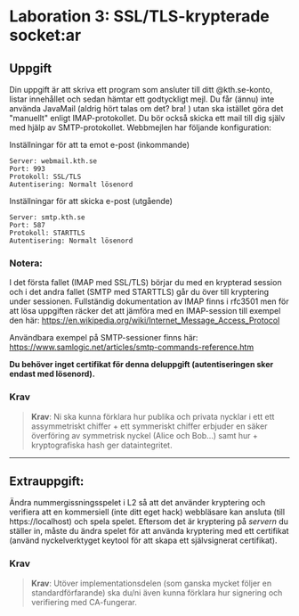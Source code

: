 # Laboration 3: SSL/TLS-krypterade socket:ar

## Uppgift
Din uppgift är att skriva ett program som ansluter till ditt @kth.se-konto, listar innehållet och sedan hämtar ett godtyckligt mejl. Du får (ännu) inte använda JavaMail (aldrig hört talas om det? bra! ) utan ska istället göra det "manuellt" enligt IMAP-protokollet. Du bör också skicka ett mail till dig själv med hjälp av SMTP-protokollet. Webbmejlen har följande konfiguration:

Inställningar för att ta emot e-post (inkommande)
```shell
Server: webmail.kth.se
Port: 993
Protokoll: SSL/TLS
Autentisering: Normalt lösenord
```
Inställningar för att skicka e-post (utgående)
```shell
Server: smtp.kth.se
Port: 587
Protokoll: STARTTLS
Autentisering: Normalt lösenord
```

### Notera:

I det första fallet (IMAP med SSL/TLS) börjar du med en krypterad session och i det andra fallet (SMTP med STARTTLS) går du över till kryptering under sessionen.
Fullständig dokumentation av IMAP finns i rfc3501 men för att lösa uppgiften räcker det att jämföra med en IMAP-session till exempel den här: 
https://en.wikipedia.org/wiki/Internet_Message_Access_Protocol


Användbara exempel på SMTP-sessioner finns här:
https://www.samlogic.net/articles/smtp-commands-reference.htm

**Du behöver inget certifikat för denna deluppgift (autentiseringen sker endast med lösenord).**

### Krav

> **Krav**: Ni ska kunna förklara hur publika och privata nycklar i ett ett assymmetriskt chiffer + ett symmeriskt chiffer  erbjuder en säker överföring av symmetrisk nyckel (Alice och Bob...) samt hur + kryptografiska hash ger dataintegritet.
___

## Extrauppgift: 
Ändra nummergissningsspelet i L2 så att det använder kryptering och verifiera att en kommersiell (inte ditt eget hack) webbläsare kan ansluta (till https://localhost) och spela spelet. Eftersom det är kryptering på *servern* du ställer in, måste du ändra spelet för att använda kryptering med ett certifikat (använd nyckelverktyget keytool för att skapa ett självsignerat certifikat).

### Krav

> **Krav**: Utöver implementationsdelen (som ganska mycket följer en standardförfarande) ska du/ni även kunna förklara hur signering och verifiering med CA-fungerar.